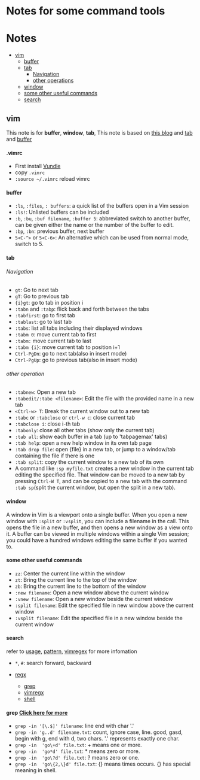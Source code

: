 # Notes for some command tools
# Notes
* [vim](#vim)
  * [buffer](#buffer)
  * [tab](#tab)
    * [Navigation](#Navigation)
    * [other operations](#other-operation)
  * [window](#window)
  * [some other useful commands](#some-other-useful-commands)
  * [search](#search)
  
## vim
This note is for **buffer**, **window**, **tab**, This note is based on [this blog](https://sanctum.geek.nz/arabesque/buffers-windows-tabs/) and [tab](http://vim.wikia.com/wiki/Using_tab_pages) and [buffer](http://vim.wikia.com/wiki/Easier_buffer_switching)


#### .vimrc
* First install [Vundle](https://github.com/VundleVim/Vundle.vim)
* copy `.vimrc`
* `:source ~/.vimrc` reload vimrc

#### buffer
* `:ls`, `:files`, `: buffers`: a quick list of the buffers open in a Vim session
* `:ls!`: Unlisted buffers can be included
* `:b`, `:bu`, `:buf filename`, `:buffer 5`: abbreviated switch to another buffer, can be given either the name or the number of the buffer to edit. 
* `:bp`, `:bn`: previous buffer, next buffer
* `5<C-^>` or `5<C-6>`: An alternative which can be used from normal mode, switch to 5.
#### tab
###### Navigation
* `gt`: Go to next tab
* `gT`: Go to previous tab
* `{i}gt`: go to tab in position i
* `:tabn` and `:tabp`: flick back and forth between the tabs
* `:tabfirst`: go to first tab
* `:tablast`: go to last tab
* `:tabs`: list all tabs including their displayed windows
* `:tabm 0`: move current tab to first
* `:tabm:` move current tab to last
* `:tabm {i}`: move current tab to position i+1
* `Ctrl-PgDn`: go to next tab(also in insert mode)
* `Ctrl-PgUp`: go to previous tab(also in insert mode)
###### other operation
* `:tabnew`: Open a new tab
* `:tabedit/:tabe <filename>`: Edit the file with the provided name in a new tab
* `<Ctrl-w> T`: Break the current window out to a new tab
* `:tabc` or `:tabclose` or `ctrl-w c`: close current tab
* `:tabclose i`: close i-th tab
* `:tabonly`: close all other tabs (show only the current tab)
* `:tab all`: show each buffer in a tab (up to 'tabpagemax' tabs)
* `:tab help`: open a new help window in its own tab page
* `:tab drop file`: open {file} in a new tab, or jump to a window/tab containing the file if there is one
* `:tab split`: copy the current window to a new tab of its own
* A command like `:sp myfile.txt` creates a new window in the current tab editing the specified file. That window can be moved to a new tab by pressing `Ctrl-W T`, and can be copied to a new tab with the command `:tab sp`(split the current window, but open the split in a new tab). 
#### window
A window in Vim is a viewport onto a single buffer. When you open a new window with `:split` or `:vsplit`, you can include a filename in the call. This opens the file in a new buffer, and then opens a new window as a view onto it. A buffer can be viewed in multiple windows within a single Vim session; you could have a hundred windows editing the same buffer if you wanted to.

#### some other useful commands
* `zz`: Center the current line within the window
* `zt`: Bring the current line to the top of the window
* `zb`: Bring the current line to the bottom of the window
* `:new filename`: Open a new window above the current window
* `:vnew filename`: Open a new window beside the current window
* `:split filename`: Edit the specified file in new window above the current window
* `:vsplit filename`: Edit the specified file in a new window beside the current window
#### search
refer to [usage](http://vim.wikia.com/wiki/Searching), [pattern](http://vim.wikia.com/wiki/Search_patterns), [vimregex](http://vimregex.com/) for more infomation
* `*`, `#`: search forward, backward


* [regx](#regx)
  * [grep](#grep)
  * [vimregx](#vimregx)
  * [shell](#shell)
#### grep [Click here for more](https://www.cnblogs.com/peida/archive/2012/12/17/2821195.html)
* `grep -in '[\.$]' filename`: line end with char '.'
* `grep -in 'g..d' filename.txt`: count, ignore case, line. good, gasd, begin with g, end with d, two chars.  '.' represents exactly one char.
* `grep -in  'go\+d' file.txt`: + means one or more. 
* `grep -in  'go*d' file.txt`: * means zero or more. 
* `grep -in  'go\?d' file.txt`: ? means zero or one.
* `grep -in  'go\{2,\}d' file.txt`: {} means times occurs. {} has special meaning in shell.
